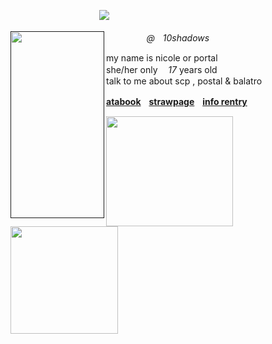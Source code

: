 ㅤㅤㅤㅤㅤㅤㅤㅤㅤㅤㅤ![](https://komarev.com/ghpvc/?username=10shadows&amp;label=ecdysis&amp;color=gray&amp;style=plastic)

<p>
	<a href="" id=""><img align="left" width="150" height="299" src="https://files.catbox.moe/hl8ec8.png" class="fr-fil fr-dii"></a>
</p>

<p class="text-muted"><em>ㅤㅤㅤㅤㅤ@ㅤ10shadows</em></p>

<p>my name is nicole or portal
	<br>she/her only ㅤ<em>17</em> years old
	<br>talk to me about scp , postal & balatro</p>

<p><a href="https://portal.atabook.org/" id=""><strong>atabook</strong></a><strong><em>ㅤ</em><a href="https://postal2redux.straw.page/" id="">strawpage</a>ㅤ</strong><a href="https://rentry.co/angelofdarkness" id=""><strong>info rentry</strong></a></p>

<p>
	<a href="https://toyhou.se/mefedron/characters/folder:6697427" id=""><img src="https://files.catbox.moe/26b2mg.gif" class="fr-fic fr-dii" width="203" height="175.975"></a>
<a href="https://github.com/pt-awards" id=""><img src="https://files.catbox.moe/6frjgl.png" class="fr-fic fr-dii" width="172" height="172"></p></a>
